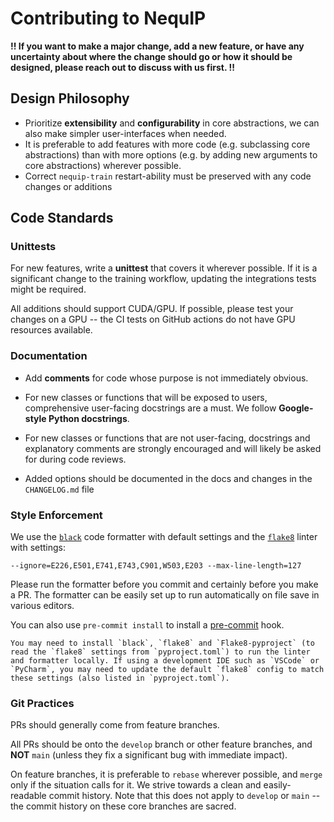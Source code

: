 # Contributing to NequIP

**!! If you want to make a major change, add a new feature, or have any uncertainty about where the change should go or how it should be designed, please reach out to discuss with us first. !!**



## Design Philosophy

 - Prioritize **extensibility** and **configurability** in core abstractions, we can also make simpler user-interfaces when needed.
 - It is preferable to add features with more code (e.g. subclassing core abstractions) than with more options (e.g. by adding new arguments to core abstractions) wherever possible.
 - Correct `nequip-train` restart-ability must be preserved with any code changes or additions


## Code Standards

 ### Unittests
 
 For new features, write a **unittest** that covers it wherever possible. If it is a significant change to the training workflow, updating the integrations tests might be required.
 
 All additions should support CUDA/GPU. If possible, please test your changes on a GPU -- the CI tests on GitHub actions do not have GPU resources available.
 
 ### Documentation
 
  - Add **comments** for code whose purpose is not immediately obvious.
 
  - For new classes or functions that will be exposed to users, comprehensive user-facing docstrings are a must. We follow **Google-style Python docstrings**.
  
  - For new classes or functions that are not user-facing, docstrings and explanatory comments are strongly encouraged and will likely be asked for during code reviews.
  
   - Added options should be documented in the docs and changes in the `CHANGELOG.md` file

 ### Style Enforcement
 We use the [`black`](https://black.readthedocs.io/en/stable/index.html) code formatter with default settings and the [`flake8`](https://flake8.pycqa.org/en/latest/) linter with settings:
  ```
  --ignore=E226,E501,E741,E743,C901,W503,E203 --max-line-length=127
  ```

  Please run the formatter before you commit and certainly before you make a PR. The formatter can be easily set up to run automatically on file save in various editors.
  
  You can also use ``pre-commit install`` to install a [pre-commit](https://pre-commit.com/) hook.

  ```{tip}
  You may need to install `black`, `flake8` and `Flake8-pyproject` (to read the `flake8` settings from `pyproject.toml`) to run the linter and formatter locally. If using a development IDE such as `VSCode` or `PyCharm`, you may need to update the default `flake8` config to match these settings (also listed in `pyproject.toml`).
  ```

 ### Git Practices

 PRs should generally come from feature branches.

 All PRs should be onto the `develop` branch or other feature branches, and **NOT** `main` (unless they fix a significant bug with immediate impact).

 On feature branches, it is preferable to `rebase` wherever possible, and `merge` only if the situation calls for it. We strive towards a clean and easily-readable commit history. Note that this does not apply to `develop` or `main` -- the commit history on these core branches are sacred.